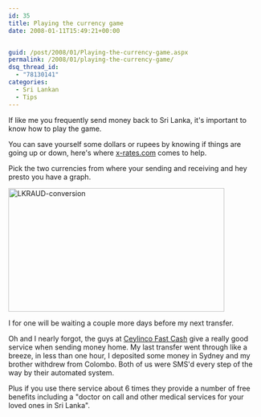 ```yaml
---
id: 35
title: Playing the currency game
date: 2008-01-11T15:49:21+00:00


guid: /post/2008/01/Playing-the-currency-game.aspx
permalink: /2008/01/playing-the-currency-game/
dsq_thread_id:
  - "78130141"
categories:
  - Sri Lankan
  - Tips
---
```

<p>If like me you frequently send money back to Sri Lanka, it's important to know how to play the game.</p> <p>You can save yourself some dollars or rupees by knowing if things are going up or down, here's where <a href="http://www.x-rates.com">x-rates.com</a> comes to help.</p> <p>Pick the two currencies from where your sending and receiving and hey presto you have a graph.</p> <p><img style="border-right: 0px; border-top: 0px; border-left: 0px; border-bottom: 0px" height="246" alt="LKRAUD-conversion" src="{{ site.url }}{{ site.baseurl }}/wp-content/uploads/contentbinary/WindowsLiveWriter/Playingthecurrencygame_ED2E/LKRAUD-conversion_1.jpg" width="430" border="0"> </p> <p>I for one will be waiting a couple more days before my next transfer.</p> <p>Oh and I nearly forgot, the guys at <a href="http://www.ceylincofastcash.com/">Ceylinco Fast Cash</a> give a really good service when sending money home. My last transfer went through like a breeze, in less than one hour, I deposited some money in Sydney and my brother withdrew from Colombo. Both of us were SMS'd every step of the way by their automated system. </p> <p>Plus if you use there service about 6 times they provide a number of free benefits including a "doctor on call and other medical services for your loved ones in Sri Lanka".</p>